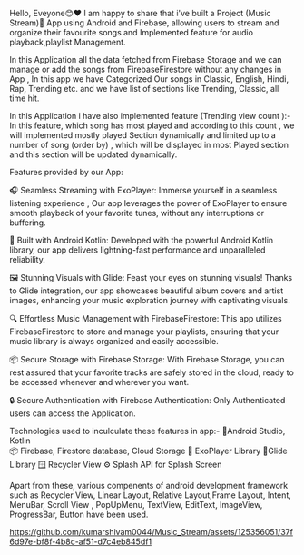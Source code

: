 
Hello, Eveyone😊❤️  I am happy to share that i've built a Project (Music Stream)🎵 App using Android and Firebase, allowing users to stream and organize their favourite songs and Implemented feature for audio playback,playlist Management.

In this Application all the data fetched from Firebase Storage and we can manage or add the songs from FirebaseFirestore without any changes in App , In this app  we have  Categorized Our songs in  Classic, English, Hindi, Rap, Trending etc. and we have list of sections like Trending, Classic, all time hit.

In this Application i have also implemented feature (Trending view count ):- In this feature, which song has most played and according to this count ,  we will implemented mostly played Section dynamically and limited up to a  number of song (order by) , which will be displayed in most Played section and this section  will be updated dynamically.

Features provided by our App:

🎧 Seamless Streaming with ExoPlayer: Immerse yourself in a seamless listening experience , Our app leverages the power of ExoPlayer to ensure smooth playback of your favorite tunes, without any interruptions or 
 buffering.

📱 Built with Android Kotlin: Developed with the powerful Android Kotlin library, our app delivers lightning-fast performance and unparalleled reliability.

🖼️ Stunning Visuals with Glide: Feast your eyes on stunning visuals! Thanks to Glide integration, our app showcases beautiful album covers and artist images, enhancing your music exploration journey with 
   captivating visuals.
   
🔍 Effortless Music Management with FirebaseFirestore:  This  app utilizes FirebaseFirestore to store and manage your playlists, ensuring that your music library is always organized and easily accessible.

📦 Secure Storage with Firebase Storage:  With Firebase Storage, you can rest assured that your favorite tracks are safely stored in the cloud, ready to be accessed whenever and wherever you want.

🔒 Secure Authentication with Firebase Authentication: Only Authenticated users can access the Application.

Technologies used to inculculate these features in app:-
🔧Android Studio, Kotlin               
📦 Firebase, Firestore database, Cloud Storage
🎵 ExoPlayer Library
🎨Glide Library
🪟 Recycler View
⚙️ Splash API for Splash Screen

Apart from these, various compenents of android development framework such as Recycler View, Linear Layout, Relative Layout,Frame Layout, Intent, MenuBar, Scroll View , PopUpMenu, TextView, EditText, ImageView, ProgressBar, Button have been used.

  https://github.com/kumarshivam0044/Music_Stream/assets/125356051/37f6d97e-bf8f-4b8c-af51-d7c4eb845df1





